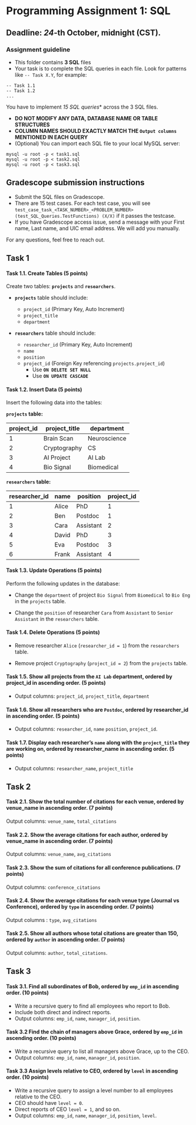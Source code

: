 # Programming Assignment 1: SQL

## Deadline: *24*-th October, midnight (CST).

### Assignment guideline
- This folder contains **3 SQL** files
- Your task is to complete the SQL queries in each file. Look for patterns like `-- Task X.Y`, for example:
```shell
-- Task 1.1
-- Task 1.2
...
```
You have to implement *15 SQL queries** across the 3 SQL files. 
- **DO NOT MODIFY ANY DATA, DATABASE NAME OR TABLE STRUCTURES**
- **COLUMN NAMES SHOULD EXACTLY MATCH THE `Output columns` MENTIONED IN EACH QUERY**
- (Optional) You can import each SQL file to your local MySQL server:
```shell
mysql -u root -p < task1.sql
mysql -u root -p < task2.sql
mysql -u root -p < task3.sql
```

## Gradescope submission instructions
- Submit the SQL files on Gradescope.
- There are 15 test cases. For each test case, you will see `test_case_task_<TASK_NUMBER>_<PROBLEM_NUMBER> (test_SQL_Queries.TestFunctions) (X/X)` if it passes the testcase.   
- If you have Gradescope access issue, send a message with your First name, Last name, and UIC email address. We will add you manually.

For any questions, feel free to reach out.

## Task 1

#### Task 1.1. Create Tables (5 points)
Create two tables: **`projects`** and **`researchers`**.

- **`projects`** table should include:
  - `project_id` (Primary Key, Auto Increment)
  - `project_title`
  - `department`

- **`researchers`** table should include:
  - `researcher_id` (Primary Key, Auto Increment)
  - `name`
  - `position`
  - `project_id` (Foreign Key referencing `projects.project_id`)
    - Use **`ON DELETE SET NULL`**
    - Use **`ON UPDATE CASCADE`**


#### Task 1.2. Insert Data (5 points)
Insert the following data into the tables:

**`projects` table:**

| project_id | project_title  | department   |
|------------|----------------|-------------|
| 1          | Brain Scan     | Neuroscience|
| 2          | Cryptography   | CS          |
| 3          | AI Project     | AI Lab      |
| 4          | Bio Signal     | Biomedical  |

**`researchers` table:**

| researcher_id | name  | position   | project_id |
|---------------|-------|-----------|------------|
| 1             | Alice | PhD       | 1          |
| 2             | Ben   | Postdoc   | 1          |
| 3             | Cara  | Assistant | 2          |
| 4             | David | PhD       | 3          |
| 5             | Eva   | Postdoc   | 3          |
| 6             | Frank | Assistant | 4          |


#### Task 1.3. Update Operations (5 points)

Perform the following updates in the database:

- Change the `department` of project `Bio Signal` from `Biomedical` to `Bio Eng` in the `projects` table.
   
- Change the `position` of researcher `Cara` from `Assistant` to `Senior Assistant` in the `researchers` table.


#### Task 1.4. Delete Operations (5 points)
- Remove researcher `Alice` (`researcher_id = 1`) from the `researchers` table.

- Remove project `Cryptography` (`project_id = 2`) from the `projects` table.

#### Task 1.5. Show all projects from the `AI Lab` department, ordered by project_id in ascending order. (5 points)

- Output columns: `project_id`, `project_title`, `department` 

#### Task 1.6. Show all researchers who are `Postdoc`, ordered by researcher_id in ascending order. (5 points)

- Output columns: `researcher_id`, `name` `position`, `project_id`.

#### Task 1.7. Display each researcher’s `name` along with the `project_title` they are working on, ordered by researcher_name in ascending order. (5 points)

- Output columns: `researcher_name`, `project_title`

## Task 2


#### Task 2.1. Show the total number of citations for each venue, ordered by venue_name in ascending order. (7 points)

Output columns: `venue_name`, `total_citations`


#### Task 2.2. Show the average citations for each author, ordered by venue_name in ascending order. (7 points)

Output columns: `venue_name`, `avg_citations`


#### Task 2.3. Show the sum of citations for all conference publications. (7 points)
Output columns: `conference_citations`

#### Task 2.4. Show the average citations for each venue type (Journal vs Conference), ordered by `type` in ascending order. (7 points)
Output columns : `type`, `avg_citations`


#### Task 2.5. Show all authors whose total citations are greater than 150, ordered by `author` in ascending order. (7 points)
Output columns: `author`, `total_citations`.


## Task 3

#### Task 3.1. Find all subordinates of Bob, ordered by `emp_id` in ascending order. (10 points)

- Write a recursive query to find all employees who report to Bob.
- Include both direct and indirect reports.
- Output columns: `emp_id`, `name`, `manager_id`, `position`.


#### Task 3.2 Find the chain of managers above Grace, ordered by `emp_id` in ascending order. (10 points)
- Write a recursive query to list all managers above Grace, up to the CEO.
- Output columns: `emp_id`, `name`, `manager_id`, `position`.

#### Task 3.3 Assign levels relative to CEO, ordered by `level` in ascending order. (10 points)
- Write a recursive query to assign a level number to all employees relative to the CEO.
- CEO should have `level = 0`.
- Direct reports of CEO `level = 1`, and so on.
- Output columns: `emp_id`, `name`, `manager_id`, `position`, `level`.

